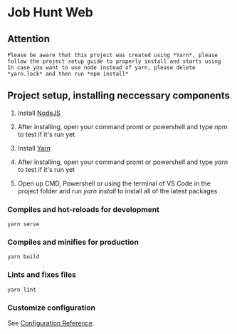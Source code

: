 # Job Hunt Web

## Attention
```
Please be aware that this project was created using *Yarn*, please follow the project setup guide to properly install and starts using
In case you want to use node instead of yarn, please delete *yarn.lock* and then run *npm install*
```

## Project setup, installing neccessary components

1. Install [NodeJS](https://nodejs.org/en/)

2. After installing, open your command promt or powershell and type *npm* to test if it's run yet

3. Install [Yarn](https://yarnpkg.com/getting-started/install)

4. After installing, open your command promt or powershell and type *yarn* to test if it's run yet

5. Open up CMD, Powershell or using the terminal of VS Code in the project folder and run *yarn install* to install all of the latest packages


### Compiles and hot-reloads for development
```
yarn serve
```

### Compiles and minifies for production
```
yarn build
```

### Lints and fixes files
```
yarn lint
```

### Customize configuration
See [Configuration Reference](https://cli.vuejs.org/config/).
